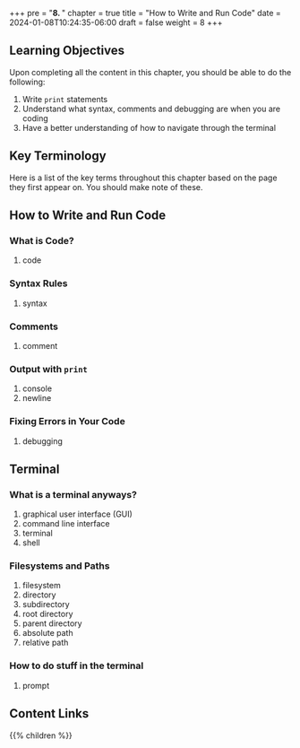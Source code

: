 +++
pre = "<b>8. </b>"
chapter = true
title = "How to Write and Run Code"
date = 2024-01-08T10:24:35-06:00
draft = false
weight = 8
+++

## Learning Objectives

Upon completing all the content in this chapter, you should be able to do the following:

1. Write `print` statements
1. Understand what syntax, comments and debugging are when you are coding
1. Have a better understanding of how to navigate through the terminal

## Key Terminology

Here is a list of the key terms throughout this chapter based on the page they first appear on. You should make note of these.
## How to Write and Run Code

### What is Code?

1. code

### Syntax Rules

1. syntax

### Comments

1. comment

### Output with `print`

1. console
1. newline

### Fixing Errors in Your Code

1. debugging

## Terminal

### What is a terminal anyways?
1. graphical user interface (GUI)
1. command line interface
1. terminal
1. shell

### Filesystems and Paths
1. filesystem
1. directory
1. subdirectory
1. root directory
1. parent directory
1. absolute path
1. relative path

### How to do stuff in the terminal
1. prompt

## Content Links

{{% children %}}
